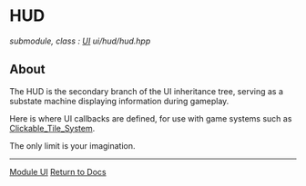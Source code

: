 # HUD
*submodule, class : [UI](../ui.md)*
*ui/hud/hud.hpp*

## About
The HUD is the secondary branch of the UI inheritance tree, serving as a substate machine displaying information during gameplay.

Here is where UI callbacks are defined, for use with game systems such as [Clickable_Tile_System](../../game/system/clickable_tile_system.md).

The only limit is your imagination.

---

[Module UI](../ui.md)
[Return to Docs](../../docs.md)
